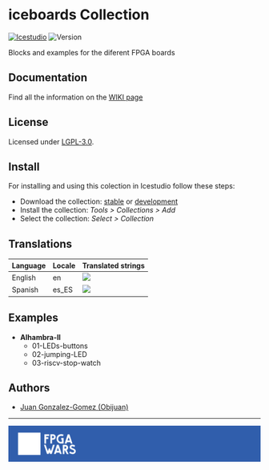 

# iceboards Collection

[![Icestudio][icestudio-image]][icestudio-url]
![Version][version-image]


Blocks and examples for the diferent FPGA boards 
## Documentation
Find all the information on the [WIKI page](https://github.com/FPGAwars/iceBoards/wiki)  


## License

Licensed under [LGPL-3.0](https://opensource.org/licenses/LGPL-3.0).

## Install

For installing and using this colection in Icestudio follow these steps:

* Download the collection: [stable](https://github.com/FPGAwars/iceBoards/archive/refs/tags/v0.1.0.zip) or [development](https://github.com/FPGAwars/iceBoards/archive/refs/heads/main.zip)
* Install the collection: *Tools > Collections > Add*
* Select the collection: *Select > Collection*

## Translations
| Language | Locale | Translated strings |
|----------|--------|--------------------|
| English  |  en    | ![](https://progress-bar.dev/100) |
| Spanish |  es_ES | ![](https://progress-bar.dev/11) |


## Examples
* **Alhambra-II**
  * 01-LEDs-buttons
  * 02-jumping-LED
  * 03-riscv-stop-watch

## Authors
* [Juan Gonzalez-Gomez (Obijuan)](https://github.com/Obijuan)



-------
![](https://github.com/FPGAwars/icestudio-wiki/raw/main/Logos/fgpawars-banner.svg)


<!-- Badges -->
[icestudio-image]: https://img.shields.io/badge/collection-icestudio-blue.svg
[icestudio-url]: https://github.com/FPGAwars/icestudio
[version-image]: https://img.shields.io/badge/version-v0.1.0-orange.svg
